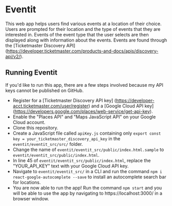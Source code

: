 # Eventit
This web app helps users find various events at a location of their choice. Users are prompted for their location and the type of events that they are interested in. Events of the event type that the user selects are then displayed along with information about the events. Events are found through the [Ticketmaster Discovery API] (https://developer.ticketmaster.com/products-and-docs/apis/discovery-api/v2/). 

## Running Eventit
If you'd like to run this app, there are a few steps involved because my API keys cannot be published on GitHub. 
* Register for a [Ticketmaster Discovery API key] (https://developer-acct.ticketmaster.com/user/register) and a [Google Cloud API key] (https://developers.google.com/places/web-service/get-api-key). 
* Enable the "Places API" and "Maps JavaScript API" on your Google Cloud account. 
* Clone this repository.
* Create a JavaScript file called `apiKey.js` containing only `export const key = your_ticketmaster_discovery_api_key` in the `eventit/eventit_src/src/` folder.
* Change the name of `eventit/eventit_src/public/index.html.sample` to `eventit/eventit_src/public/index.html`.
* In line 45 of `eventit/eventit_src/public/index.html`, replace the "YOUR_API_KEY" text with your Google Cloud API key.
* Navigate to `eventit/eventit_src/` in a CLI and run the command `npm i react-google-autocomplete --save` to install an autocomplete search bar for locations. 
* You are now able to run the app! Run the command `npm start` and you will be able to use the app by navigating to https://localhost:3000/ in a browser window.
